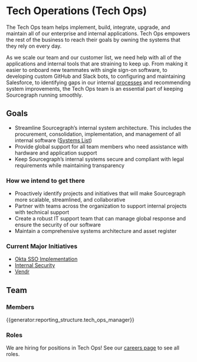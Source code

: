 # Tech Operations (Tech Ops)

The Tech Ops team helps implement, build, integrate, upgrade, and maintain all of our enterprise and internal applications. Tech Ops empowers the rest of the business to reach their goals by owning the systems that they rely on every day.

As we scale our team and our customer list, we need help with all of the applications and internal tools that are straining to keep up. From making it easier to onboard new teammates with single sign-on software, to developing custom GitHub and Slack bots, to configuring and maintaining Salesforce, to identifying gaps in our internal [processes](process/index.md) and recommending system improvements, the Tech Ops team is an essential part of keeping Sourcegraph running smoothly.

## Goals

- Streamline Sourcegraph’s internal system architecture. This includes the procurement, consolidation, implementation, and management of all internal software ([Systems List](tools/index.md))
- Provide global support for all team members who need assistance with hardware and application support
- Keep Sourcegraph’s internal systems secure and compliant with legal requirements while maintaining transparency

### How we intend to get there

- Proactively identify projects and initiatives that will make Sourcegraph more scalable, streamlined, and collaborative
- Partner with teams across the organization to support internal projects with technical support
- Create a robust IT support team that can manage global response and ensure the security of our software
- Maintain a comprehensive systems architecture and asset register

### Current Major Initiatives

- [Okta SSO Implementation](tools/Okta.md)
- [Internal Security](process/internal_security.md)
- [Vendr](tools/Vendr/index.md)

## Team

### Members

{{generator:reporting_structure.tech_ops_manager}}

### Roles

We are hiring for positions in Tech Ops! See our [careers page](https://boards.greenhouse.io/sourcegraph91) to see all roles.
